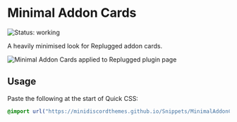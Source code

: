 # Minimal Addon Cards
![Status: working](https://img.shields.io/badge/status-working-green?style=flat-square)

A heavily minimised look for Replugged addon cards.

![Minimal Addon Cards applied to Replugged plugin page](https://minidiscordthemes.github.io/Snippets/MinimalAddonCards/preview.avif)

## Usage
Paste the following at the start of Quick CSS:
```css
@import url("https://minidiscordthemes.github.io/Snippets/MinimalAddonCards/MinimalAddonCards.css");
```